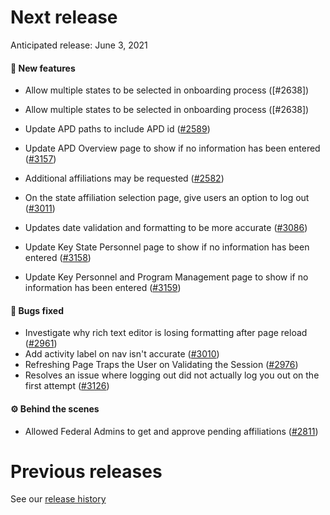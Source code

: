 # Next release

Anticipated release: June 3, 2021

#### 🚀 New features
- Allow multiple states to be selected in onboarding process ([#2638])

- Allow multiple states to be selected in onboarding process ([#2638])
- Update APD paths to include APD id ([#2589])
- Update APD Overview page to show if no information has been entered ([#3157])
- Additional affiliations may be requested ([#2582])
- On the state affiliation selection page, give users an option to log out ([#3011])
- Updates date validation and formatting to be more accurate ([#3086])
- Update Key State Personnel page to show if no information has been entered ([#3158])
- Update Key Personnel and Program Management page to show if no information has been entered ([#3159])

#### 🐛 Bugs fixed

- Investigate why rich text editor is losing formatting after page reload ([#2961])
- Add activity label on nav isn't accurate ([#3010])
- Refreshing Page Traps the User on Validating the Session ([#2976])
- Resolves an issue where logging out did not actually log you out on the first attempt ([#3126])

#### ⚙️ Behind the scenes

- Allowed Federal Admins to get and approve pending affiliations ([#2811])

# Previous releases

See our [release history](https://github.com/CMSgov/eAPD/releases)

[#2582]: https://github.com/CMSgov/eAPD/issues/2582
[#2589]: https://github.com/CMSgov/eAPD/issues/2589
[#2811]: https://github.com/CMSgov/eAPD/issues/2811
[#2961]: https://github.com/CMSgov/eAPD/issues/2961
[#2976]: https://github.com/CMSgov/eAPD/issues/2976
[#3010]: https://github.com/CMSgov/eAPD/issues/3010
[#3011]: https://github.com/CMSgov/eAPD/issues/3011
[#3086]: https://github.com/CMSgov/eAPD/issues/3086
[#3126]: https://github.com/CMSgov/eAPD/issues/3126
[#3157]: https://github.com/CMSgov/eAPD/issues/3157
[#3158]: https://github.com/CMSgov/eAPD/issues/3158
[#3159]: https://github.com/CMSgov/eAPD/issues/3159

